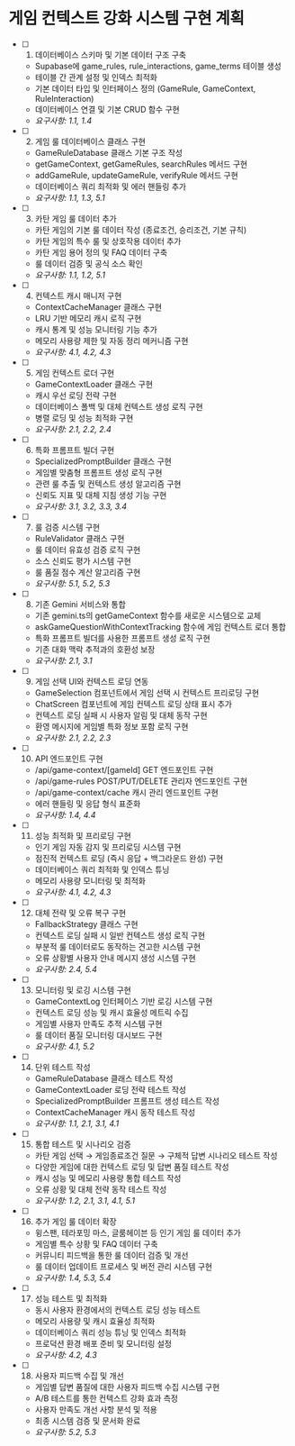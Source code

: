 # 게임 컨텍스트 강화 시스템 구현 계획

- [ ] 1. 데이터베이스 스키마 및 기본 데이터 구조 구축
  - Supabase에 game_rules, rule_interactions, game_terms 테이블 생성
  - 테이블 간 관계 설정 및 인덱스 최적화
  - 기본 데이터 타입 및 인터페이스 정의 (GameRule, GameContext, RuleInteraction)
  - 데이터베이스 연결 및 기본 CRUD 함수 구현
  - _요구사항: 1.1, 1.4_

- [ ] 2. 게임 룰 데이터베이스 클래스 구현
  - GameRuleDatabase 클래스 기본 구조 작성
  - getGameContext, getGameRules, searchRules 메서드 구현
  - addGameRule, updateGameRule, verifyRule 메서드 구현
  - 데이터베이스 쿼리 최적화 및 에러 핸들링 추가
  - _요구사항: 1.1, 1.3, 5.1_

- [ ] 3. 카탄 게임 룰 데이터 추가
  - 카탄 게임의 기본 룰 데이터 작성 (종료조건, 승리조건, 기본 규칙)
  - 카탄 게임의 특수 룰 및 상호작용 데이터 추가
  - 카탄 게임 용어 정의 및 FAQ 데이터 구축
  - 룰 데이터 검증 및 공식 소스 확인
  - _요구사항: 1.1, 1.2, 5.1_

- [ ] 4. 컨텍스트 캐시 매니저 구현
  - ContextCacheManager 클래스 구현
  - LRU 기반 메모리 캐시 로직 구현
  - 캐시 통계 및 성능 모니터링 기능 추가
  - 메모리 사용량 제한 및 자동 정리 메커니즘 구현
  - _요구사항: 4.1, 4.2, 4.3_

- [ ] 5. 게임 컨텍스트 로더 구현
  - GameContextLoader 클래스 구현
  - 캐시 우선 로딩 전략 구현
  - 데이터베이스 폴백 및 대체 컨텍스트 생성 로직 구현
  - 병렬 로딩 및 성능 최적화 구현
  - _요구사항: 2.1, 2.2, 2.4_

- [ ] 6. 특화 프롬프트 빌더 구현
  - SpecializedPromptBuilder 클래스 구현
  - 게임별 맞춤형 프롬프트 생성 로직 구현
  - 관련 룰 추출 및 컨텍스트 생성 알고리즘 구현
  - 신뢰도 지표 및 대체 지침 생성 기능 구현
  - _요구사항: 3.1, 3.2, 3.3, 3.4_

- [ ] 7. 룰 검증 시스템 구현
  - RuleValidator 클래스 구현
  - 룰 데이터 유효성 검증 로직 구현
  - 소스 신뢰도 평가 시스템 구현
  - 룰 품질 점수 계산 알고리즘 구현
  - _요구사항: 5.1, 5.2, 5.3_

- [ ] 8. 기존 Gemini 서비스와 통합
  - 기존 gemini.ts의 getGameContext 함수를 새로운 시스템으로 교체
  - askGameQuestionWithContextTracking 함수에 게임 컨텍스트 로더 통합
  - 특화 프롬프트 빌더를 사용한 프롬프트 생성 로직 구현
  - 기존 대화 맥락 추적과의 호환성 보장
  - _요구사항: 2.1, 3.1_

- [ ] 9. 게임 선택 UI와 컨텍스트 로딩 연동
  - GameSelection 컴포넌트에서 게임 선택 시 컨텍스트 프리로딩 구현
  - ChatScreen 컴포넌트에 게임 컨텍스트 로딩 상태 표시 추가
  - 컨텍스트 로딩 실패 시 사용자 알림 및 대체 동작 구현
  - 환영 메시지에 게임별 특화 정보 포함 로직 구현
  - _요구사항: 2.1, 2.2, 2.3_

- [ ] 10. API 엔드포인트 구현
  - /api/game-context/[gameId] GET 엔드포인트 구현
  - /api/game-rules POST/PUT/DELETE 관리자 엔드포인트 구현
  - /api/game-context/cache 캐시 관리 엔드포인트 구현
  - 에러 핸들링 및 응답 형식 표준화
  - _요구사항: 1.4, 4.4_

- [ ] 11. 성능 최적화 및 프리로딩 구현
  - 인기 게임 자동 감지 및 프리로딩 시스템 구현
  - 점진적 컨텍스트 로딩 (즉시 응답 + 백그라운드 완성) 구현
  - 데이터베이스 쿼리 최적화 및 인덱스 튜닝
  - 메모리 사용량 모니터링 및 최적화
  - _요구사항: 4.1, 4.2, 4.3_

- [ ] 12. 대체 전략 및 오류 복구 구현
  - FallbackStrategy 클래스 구현
  - 컨텍스트 로딩 실패 시 일반 컨텍스트 생성 로직 구현
  - 부분적 룰 데이터로도 동작하는 견고한 시스템 구현
  - 오류 상황별 사용자 안내 메시지 생성 시스템 구현
  - _요구사항: 2.4, 5.4_

- [ ] 13. 모니터링 및 로깅 시스템 구현
  - GameContextLog 인터페이스 기반 로깅 시스템 구현
  - 컨텍스트 로딩 성능 및 캐시 효율성 메트릭 수집
  - 게임별 사용자 만족도 추적 시스템 구현
  - 룰 데이터 품질 모니터링 대시보드 구현
  - _요구사항: 4.1, 5.2_

- [ ] 14. 단위 테스트 작성
  - GameRuleDatabase 클래스 테스트 작성
  - GameContextLoader 로딩 전략 테스트 작성
  - SpecializedPromptBuilder 프롬프트 생성 테스트 작성
  - ContextCacheManager 캐시 동작 테스트 작성
  - _요구사항: 1.1, 2.1, 3.1, 4.1_

- [ ] 15. 통합 테스트 및 시나리오 검증
  - 카탄 게임 선택 → 게임종료조건 질문 → 구체적 답변 시나리오 테스트 작성
  - 다양한 게임에 대한 컨텍스트 로딩 및 답변 품질 테스트 작성
  - 캐시 성능 및 메모리 사용량 통합 테스트 작성
  - 오류 상황 및 대체 전략 동작 테스트 작성
  - _요구사항: 1.2, 2.1, 3.1, 4.1, 5.1_

- [ ] 16. 추가 게임 룰 데이터 확장
  - 윙스팬, 테라포밍 마스, 글룸헤이븐 등 인기 게임 룰 데이터 추가
  - 게임별 특수 상황 및 FAQ 데이터 구축
  - 커뮤니티 피드백을 통한 룰 데이터 검증 및 개선
  - 룰 데이터 업데이트 프로세스 및 버전 관리 시스템 구현
  - _요구사항: 1.4, 5.3, 5.4_

- [ ] 17. 성능 테스트 및 최적화
  - 동시 사용자 환경에서의 컨텍스트 로딩 성능 테스트
  - 메모리 사용량 및 캐시 효율성 최적화
  - 데이터베이스 쿼리 성능 튜닝 및 인덱스 최적화
  - 프로덕션 환경 배포 준비 및 모니터링 설정
  - _요구사항: 4.2, 4.3_

- [ ] 18. 사용자 피드백 수집 및 개선
  - 게임별 답변 품질에 대한 사용자 피드백 수집 시스템 구현
  - A/B 테스트를 통한 컨텍스트 강화 효과 측정
  - 사용자 만족도 개선 사항 분석 및 적용
  - 최종 시스템 검증 및 문서화 완료
  - _요구사항: 5.2, 5.3_
